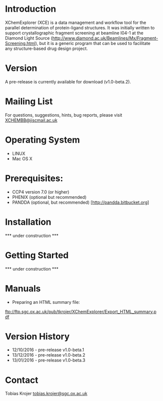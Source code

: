 # Introduction

XChemExplorer (XCE) is a data management and workflow tool for the parallel determination of protein-ligand structures. It was initially written to support crystallographic fragment screening at beamline I04-1 at the Diamond Light Source (http://www.diamond.ac.uk/Beamlines/Mx/Fragment-Screening.html), but it is a generic program that can be used to facilitate any structure-based drug design project.

# Version

A pre-release is currently available for download (v1.0-beta.2). 

# Mailing List

For questions, suggestions, hints, bug reports, please visit XCHEMBB@jiscmail.ac.uk

# Operating System
* LINUX
* Mac OS X

# Prerequisites:
* CCP4 version 7.0 (or higher)
* PHENIX (optional but recommended)
* PANDDA (optional, but recommended) [http://pandda.bitbucket.org]

# Installation

*** under construction ***

# Getting Started

*** under construction ***

# Manuals
* Preparing an HTML summary file:

ftp://ftp.sgc.ox.ac.uk/pub/tkrojer/XChemExplorer/Export_HTML_summary.pdf

# Version History

* 12/10/2016 - pre-release v1.0-beta.1
* 13/12/2016 - pre-release v1.0-beta.2
* 13/01/2016 - pre-release v1.0-beta.3

# Contact

Tobias Krojer
tobias.krojer@sgc.ox.ac.uk
